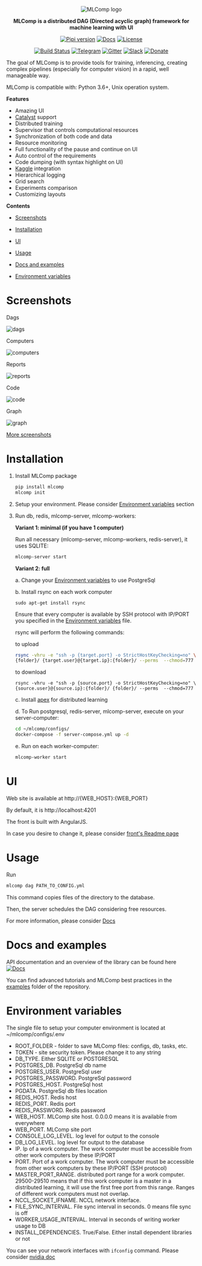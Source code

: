 <div align="center">

![MLComp logo](https://raw.githubusercontent.com/catalyst-team/catalyst-pics/master/pics/MLcomp.png)

**MLComp is a distributed DAG (Directed acyclic graph) framework for machine learning with UI**
 
[![Pipi version](https://img.shields.io/pypi/v/mlcomp.svg)](https://pypi.org/project/mlcomp/)
[![Docs](https://img.shields.io/badge/dynamic/json.svg?label=docs&url=https%3A%2F%2Fpypi.org%2Fpypi%2Fmlcomp%2Fjson&query=%24.info.version&colorB=brightgreen&prefix=v)](https://catalyst-team.github.io/mlcomp/index.html)
[![License](https://img.shields.io/github/license/catalyst-team/mlcomp.svg)](LICENSE)

[![Build Status](https://travis-ci.com/catalyst-team/mlcomp.svg?branch=master)](https://travis-ci.com/catalyst-team/mlcomp) 
[![Telegram](./docs/imgs/telegram.svg)](https://t.me/catalyst_team)
[![Gitter](https://badges.gitter.im/catalyst-team/community.svg)](https://gitter.im/catalyst-team/community?utm_source=badge&utm_medium=badge&utm_campaign=pr-badge)
[![Slack](./docs/imgs/slack.svg)](https://opendatascience.slack.com/messages/CGK4KQBHD)
[![Donate](https://raw.githubusercontent.com/catalyst-team/catalyst-pics/master/third_party_pics/patreon.png)](https://www.patreon.com/catalyst_team)

</div>

The goal of MLComp is to provide tools for training, inferencing, creating complex pipelines
(especially for computer vision) in a rapid, well manageable way.

MLComp is compatible with: Python 3.6+, Unix operation system.

**Features**

- Amazing UI
- [Catalyst](https://github.com/catalyst-team/catalyst) support
- Distributed training
- Supervisor that controls computational resources
- Synchronization of both code and data
- Resource monitoring
- Full functionality of the pause and continue on UI
- Auto control of the requirements
- Code dumping (with syntax highlight on UI)
- [Kaggle](https://www.kaggle.com/) integration
- Hierarchical logging
- Grid search
- Experiments comparison
- Customizing layouts

**Contents**

- [Screenshots](#screenshots)

- [Installation](#installation)

- [UI](#ui)

- [Usage](#usage)

- [Docs and examples](#docs-and-examples)

- [Environment variables](#environment-variables)

# Screenshots

Dags

![dags](docs/imgs/dags.png)

Computers

![computers](docs/imgs/computers.png)

Reports

![reports](docs/imgs/reports.png)

Code

![code](docs/imgs/code.png)

Graph

![graph](docs/imgs/graph.png)

[More screenshots](docs/screenshots.md)

# Installation

1. Install MLComp package

    ```bash
    pip install mlcomp
    mlcomp init
    ```

2. Setup your environment. Please consider [Environment variables](#environment-variables) section

3. Run db, redis, mlcomp-server, mlcomp-workers:

    **Variant 1: minimal (if you have 1 computer)**
    
    Run all necessary (mlcomp-server, mlcomp-workers, redis-server), it uses SQLITE:
    
    ```bash
    mlcomp-server start
    ```
   
    **Variant 2: full**
    
    a. Change your [Environment variables](#environment-variables) to use PostgreSql
    
    b. Install rsync on each work computer
    
    ```.env
    sudo apt-get install rsync
    ```
   
    Ensure that every computer is available by SSH protocol with IP/PORT you specified
     in the [Environment variables](#environment-variables) file.
     
     rsync will perform the following commands:
     
     to upload
     ```bash
     rsync -vhru -e "ssh -p {target.port} -o StrictHostKeyChecking=no" \
     {folder}/ {target.user}@{target.ip}:{folder}/ --perms  --chmod=777
     ```
     to download
     
     ```.env
     rsync -vhru -e "ssh -p {source.port} -o StrictHostKeyChecking=no" \
     {source.user}@{source.ip}:{folder}/ {folder}/ --perms  --chmod=777
     ```
   
    c. Install [apex](https://github.com/NVIDIA/apex#quick-start) for distributed learning
    
    d. To Run postgresql, redis-server, mlcomp-server, execute on your server-computer:
    
     ```bash
    cd ~/mlcomp/configs/
    docker-compose -f server-compose.yml up -d
    ```
    
    e. Run on each worker-computer:
    
    ```bash
    mlcomp-worker start
    ```
    
 # UI
 
Web site is available at http://{WEB_HOST}:{WEB_PORT}

By default, it is http://localhost:4201

The front is built with AngularJS.

In case you desire to change it, please consider [front's Readme page](mlcomp/server/front/README.md)
 
 # Usage
 
Run
 ```bash
mlcomp dag PATH_TO_CONFIG.yml
```

This command copies files of the directory to the database.

Then, the server schedules the DAG considering free resources. 

For more information, please consider [Docs](https://catalyst-team.github.io/mlcomp/usage.html)
 
# Docs and examples
 
API documentation and an overview of the library can be
 found here [![Docs](https://img.shields.io/badge/dynamic/json.svg?label=docs&url=https%3A%2F%2Fpypi.org%2Fpypi%2Fmlcomp%2Fjson&query=%24.info.version&colorB=brightgreen&prefix=v)](https://catalyst-team.github.io/mlcomp/index.html)

You can find advanced tutorials and MLComp best practices in the [examples](examples/) folder of the repository.

# Environment variables

The single file to setup your computer environment is located at ~/mlcomp/configs/.env

- ROOT_FOLDER - folder to save MLComp files: configs, db, tasks, etc.
- TOKEN - site security token. Please change it to any string
- DB_TYPE. Either SQLITE or POSTGRESQL
- POSTGRES_DB. PostgreSql db name
- POSTGRES_USER. PostgreSql user
- POSTGRES_PASSWORD. PostgreSql password
- POSTGRES_HOST. PostgreSql host
- PGDATA. PostgreSql db files location
- REDIS_HOST. Redis host
- REDIS_PORT. Redis port
- REDIS_PASSWORD. Redis password
- WEB_HOST. MLComp site host. 0.0.0.0 means it is available from everywhere
- WEB_PORT. MLComp site port
- CONSOLE_LOG_LEVEL. log level for output to the console
- DB_LOG_LEVEL. log level for output to the database
- IP. Ip of a work computer. The work computer must be accessible from other work computers by these IP/PORT
- PORT. Port of a work computer. The work computer must be accessible from other work computers by these IP/PORT (SSH protocol)
- MASTER_PORT_RANGE. distributed port range for a work computer. 29500-29510 means that if
this work computer is a master in a distributed learning, it will use the first free port
from this range. Ranges of different work computers must not overlap.
- NCCL_SOCKET_IFNAME. NCCL network interface.
- FILE_SYNC_INTERVAL. File sync interval in seconds. 0 means file sync is off
- WORKER_USAGE_INTERVAL. Interval in seconds of writing worker usage to DB
- INSTALL_DEPENDENCIES. True/False. Either install dependent libraries or not

You can see your network interfaces with `ifconfig` command.
 Please consider [nvidia doc](https://docs.nvidia.com/deeplearning/sdk/nccl-developer-guide/docs/env.html)
 